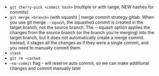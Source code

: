 - `git cherry-pick <commit hash>` (multiple or with range, NEW hashes for commits)
- `git merge <branch>` (with squash) | merge commit strategy gitlab. When you use git merge `--squash`, the squashed commit is created in the target branch, not the source branch.
  The --squash option applies the changes from the source branch (or the branch you're merging) into the target branch, but it does not automatically create a merge commit.
  Instead, it stages all the changes as if they were a single commit, and you need to manually commit them.
- `stash`
- `git rm —cached`
- `—no-commit` flag - will reserve auto commit, so we can make additional changes and commit manually later
